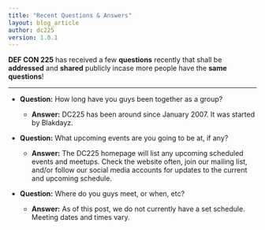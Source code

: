 ```yaml
---
title: "Recent Questions & Answers"
layout: blog_article
author: dc225
version: 1.0.1
---
```


**DEF CON 225** has received a few **questions** recently that shall be **addressed** and **shared** publicly incase more people have the **same questions**!

---

* **Question:** How long have you guys been together as a group?
  * **Answer:** DC225 has been around since January 2007. It was started by Blakdayz.


* **Question:** What upcoming events are you going to be at, if any?
  * **Answer:** The DC225 homepage will list any upcoming scheduled events and meetups. Check the website often, join our mailing list, and/or follow our social media accounts for updates to the current and upcoming schedule.


* **Question:** Where do you guys meet, or when, etc?
  * **Answer:** As of this post, we do not currently have a set schedule. Meeting dates and times vary.
